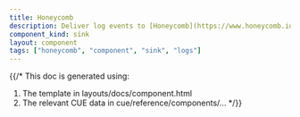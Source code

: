```yaml
---
title: Honeycomb
description: Deliver log events to [Honeycomb](https://www.honeycomb.io)
component_kind: sink
layout: component
tags: ["honeycomb", "component", "sink", "logs"]
---
```


{{/*
This doc is generated using:

1. The template in layouts/docs/component.html
2. The relevant CUE data in cue/reference/components/...
*/}}
